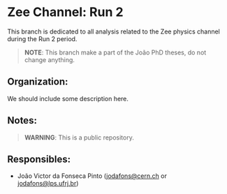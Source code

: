 
# Zee Channel: Run 2

This branch is dedicated to all analysis related to the Zee physics channel during the Run 2 period. 

> **NOTE**: This branch make a part of the João PhD theses, do not change anything.

## Organization:

We should include some description here.

## Notes:

> **WARNING**: This is a public repository.

## Responsibles:

- João Victor da Fonseca Pinto (jodafons@cern.ch or jodafons@lps.ufrj.br)

